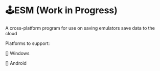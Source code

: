 # 🕹️ESM (Work in Progress)
A cross-platform program for use on saving emulators save data to the cloud

Platforms to support:

[] Windows

[] Android
